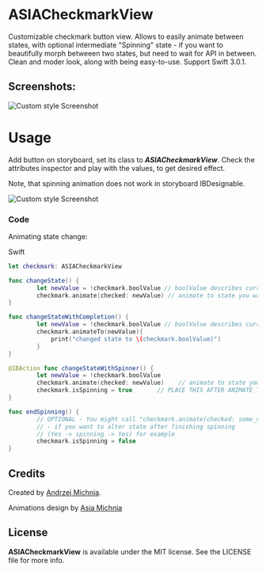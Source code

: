 ASIACheckmarkView
======================

Customizable checkmark button view. Allows to easily animate between states, with optional intermediate "Spinning" state - if you want to beautifully morph betweeen two states, but need to wait for API in between. Clean and moder look, along with being easy-to-use. Support Swift 3.0.1.

## Screenshots:

![Custom style Screenshot](https://github.com/amichnia/ASIACheckmarkView/raw/master/Screenshots/ASIACheckmarkView.gif)

# Usage

Add button on storyboard, set its class to __*ASIACheckmarkView*__. Check the attributes inspector and play with the values, to get desired effect.

Note, that spinning animation does not work in storyboard IBDesignable.

![Custom style Screenshot](https://github.com/amichnia/ASIACheckmarkView/raw/master/Screenshots/Storyboard.png)

### Code

Animating state change:

Swift
```swift
let checkmark: ASIACheckmarkView

func changeState() {
		let newValue = !checkmark.boolValue // boolValue describes current checkmark state
		checkmark.animate(checked: newValue) // animate to state you want
}

func changeStateWithCompletion() {
		let newValue = !checkmark.boolValue // boolValue describes current checkmark state
		checkmark.animateTo(newValue){
			print("changed state to \(checkmark.boolValue)")
		}
}

@IBAction func changeStateWithSpinner() {
		let newValue = !checkmark.boolValue
		checkmark.animate(checked: newValue) 	// animate to state you want
		checkmark.isSpinning = true       // PLACE THIS AFTER ANIMATE TO CALL!
}

func endSpinning() {
		// OPTIONAL - You might call "checkmark.animate(checked: some_value)" here
		// - if you want to alter state after finishing spinning
		// (Yes -> spinning -> Yes) for example
		checkmark.isSpinning = false
}

```

## Credits

Created by [Andrzej Michnia](https://github.com/amichnia/).

Animations design by [Asia Michnia](http://jmichnia.tumblr.com)

## License

__ASIACheckmarkView__ is available under the MIT license. See the LICENSE file for more info.
